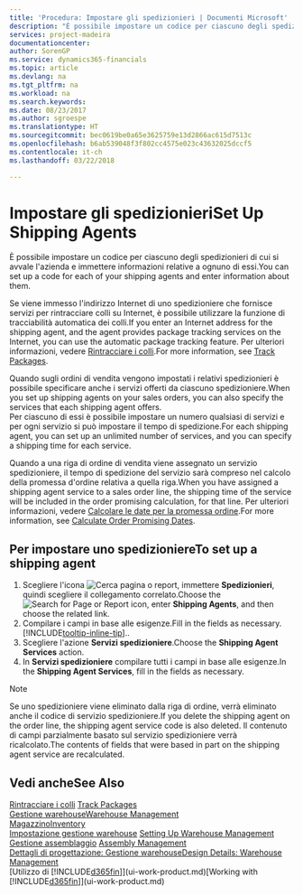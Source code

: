 ```yaml
---
title: 'Procedura: Impostare gli spedizionieri | Documenti Microsoft'
description: "È possibile impostare un codice per ciascuno degli spedizionieri di cui si avvale l'azienda e immettere informazioni relative a ognuno di essi."
services: project-madeira
documentationcenter: 
author: SorenGP
ms.service: dynamics365-financials
ms.topic: article
ms.devlang: na
ms.tgt_pltfrm: na
ms.workload: na
ms.search.keywords: 
ms.date: 08/23/2017
ms.author: sgroespe
ms.translationtype: HT
ms.sourcegitcommit: bec0619be0a65e3625759e13d2866ac615d7513c
ms.openlocfilehash: b6ab539048f3f802cc4575e023c43632025dccf5
ms.contentlocale: it-ch
ms.lasthandoff: 03/22/2018

---
```

# <a name="set-up-shipping-agents"></a><span data-ttu-id="87341-103">Impostare gli spedizionieri</span><span class="sxs-lookup"><span data-stu-id="87341-103">Set Up Shipping Agents</span></span>
<span data-ttu-id="87341-104">È possibile impostare un codice per ciascuno degli spedizionieri di cui si avvale l'azienda e immettere informazioni relative a ognuno di essi.</span><span class="sxs-lookup"><span data-stu-id="87341-104">You can set up a code for each of your shipping agents and enter information about them.</span></span>  

<span data-ttu-id="87341-105">Se viene immesso l'indirizzo Internet di uno spedizioniere che fornisce servizi per rintracciare colli su Internet, è possibile utilizzare la funzione di tracciabilità automatica dei colli.</span><span class="sxs-lookup"><span data-stu-id="87341-105">If you enter an Internet address for the shipping agent, and the agent provides package tracking services on the Internet, you can use the automatic package tracking feature.</span></span> <span data-ttu-id="87341-106">Per ulteriori informazioni, vedere [Rintracciare i colli](sales-how-track-packages.md).</span><span class="sxs-lookup"><span data-stu-id="87341-106">For more information, see [Track Packages](sales-how-track-packages.md).</span></span>

<span data-ttu-id="87341-107">Quando sugli ordini di vendita vengono impostati i relativi spedizionieri è possibile specificare anche i servizi offerti da ciascuno spedizioniere.</span><span class="sxs-lookup"><span data-stu-id="87341-107">When you set up shipping agents on your sales orders, you can also specify the services that each shipping agent offers.</span></span>  
<span data-ttu-id="87341-108">Per ciascuno di essi è possibile impostare un numero qualsiasi di servizi e per ogni servizio si può impostare il tempo di spedizione.</span><span class="sxs-lookup"><span data-stu-id="87341-108">For each shipping agent, you can set up an unlimited number of services, and you can specify a shipping time for each service.</span></span>  

<span data-ttu-id="87341-109">Quando a una riga di ordine di vendita viene assegnato un servizio spedizioniere, il tempo di spedizione del servizio sarà compreso nel calcolo della promessa d'ordine relativa a quella riga.</span><span class="sxs-lookup"><span data-stu-id="87341-109">When you have assigned a shipping agent service to a sales order line, the shipping time of the service will be included in the order promising calculation, for that line.</span></span> <span data-ttu-id="87341-110">Per ulteriori informazioni, vedere [Calcolare le date per la promessa ordine](sales-how-to-calculate-order-promising-dates.md).</span><span class="sxs-lookup"><span data-stu-id="87341-110">For more information, see [Calculate Order Promising Dates](sales-how-to-calculate-order-promising-dates.md).</span></span>

## <a name="to-set-up-a-shipping-agent"></a><span data-ttu-id="87341-111">Per impostare uno spedizioniere</span><span class="sxs-lookup"><span data-stu-id="87341-111">To set up a shipping agent</span></span>  
1.  <span data-ttu-id="87341-112">Scegliere l'icona ![Cerca pagina o report](media/ui-search/search_small.png "icona Cerca pagina o report"), immettere **Spedizionieri**, quindi scegliere il collegamento correlato.</span><span class="sxs-lookup"><span data-stu-id="87341-112">Choose the ![Search for Page or Report](media/ui-search/search_small.png "Search for Page or Report icon") icon, enter **Shipping Agents**, and then choose the related link.</span></span>  
2.  <span data-ttu-id="87341-113">Compilare i campi in base alle esigenze.</span><span class="sxs-lookup"><span data-stu-id="87341-113">Fill in the fields as necessary.</span></span> [!INCLUDE[tooltip-inline-tip](includes/tooltip-inline-tip_md.md)]<span data-ttu-id="87341-114">.</span><span class="sxs-lookup"><span data-stu-id="87341-114">.</span></span>  
3.  <span data-ttu-id="87341-115">Scegliere l'azione **Servizi spedizioniere**.</span><span class="sxs-lookup"><span data-stu-id="87341-115">Choose the **Shipping Agent Services** action.</span></span>
4. <span data-ttu-id="87341-116">In **Servizi spedizioniere** compilare tutti i campi in base alle esigenze.</span><span class="sxs-lookup"><span data-stu-id="87341-116">In the **Shipping Agent Services**, fill in the fields as necessary.</span></span>

> [!NOTE]  
>  <span data-ttu-id="87341-117">Se uno spedizioniere viene eliminato dalla riga di ordine, verrà eliminato anche il codice di servizio spedizioniere.</span><span class="sxs-lookup"><span data-stu-id="87341-117">If you delete the shipping agent on the order line, the shipping agent service code is also deleted.</span></span> <span data-ttu-id="87341-118">Il contenuto di campi parzialmente basato sul servizio spedizioniere verrà ricalcolato.</span><span class="sxs-lookup"><span data-stu-id="87341-118">The contents of fields that were based in part on the shipping agent service are recalculated.</span></span>  

## <a name="see-also"></a><span data-ttu-id="87341-119">Vedi anche</span><span class="sxs-lookup"><span data-stu-id="87341-119">See Also</span></span>
<span data-ttu-id="87341-120">[Rintracciare i colli](sales-how-track-packages.md)  </span><span class="sxs-lookup"><span data-stu-id="87341-120">[Track Packages](sales-how-track-packages.md)  </span></span>  
[<span data-ttu-id="87341-121">Gestione warehouse</span><span class="sxs-lookup"><span data-stu-id="87341-121">Warehouse Management</span></span>](warehouse-manage-warehouse.md)  
[<span data-ttu-id="87341-122">Magazzino</span><span class="sxs-lookup"><span data-stu-id="87341-122">Inventory</span></span>](inventory-manage-inventory.md)  
<span data-ttu-id="87341-123">[Impostazione gestione warehouse](warehouse-setup-warehouse.md)   </span><span class="sxs-lookup"><span data-stu-id="87341-123">[Setting Up Warehouse Management](warehouse-setup-warehouse.md)   </span></span>  
<span data-ttu-id="87341-124">[Gestione assemblaggio](assembly-assemble-items.md)  </span><span class="sxs-lookup"><span data-stu-id="87341-124">[Assembly Management](assembly-assemble-items.md)  </span></span>  
[<span data-ttu-id="87341-125">Dettagli di progettazione: Gestione warehouse</span><span class="sxs-lookup"><span data-stu-id="87341-125">Design Details: Warehouse Management</span></span>](design-details-warehouse-management.md)  
<span data-ttu-id="87341-126">[Utilizzo di [!INCLUDE[d365fin](includes/d365fin_md.md)]](ui-work-product.md)</span><span class="sxs-lookup"><span data-stu-id="87341-126">[Working with [!INCLUDE[d365fin](includes/d365fin_md.md)]](ui-work-product.md)</span></span>  

